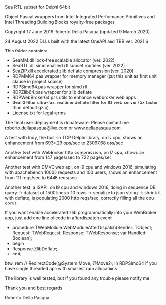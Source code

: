 Sea RTL subset for Delphi 64bit

Object Pascal wrappers from Intel Integrated Performance Primitives and Intel Threading Building Blocks royalty-free packages

Copyright 17 June 2019 Roberto Della Pasqua (updated 9 March 2020)

24 August 2022 DLLs built with the latest OneAPI and TBB ver. 2021.6

This folder contains:

- SeaMM.dll lock-free scalable allocator (ver. 2022)
- SeaRTL.dll simd enabled rtl subset routines (ver. 2022)
- SeaZIP.dll accelerated zlib deflate compression (ver. 2020)
- RDPMM64.pas wrapper for memory manager (put this unit as first unit clause in project source)
- RDPSimd64.pas wrapper for simd rtl
- RDPZlib64.pas wrapper for zlib deflate
- RDPWebBroker64.pas utils to enhance webbroker web apps
- SeaIISFilter ultra-fast realtime deflate filter for IIS web server (5x faster than default gzip)
- License.txt for legal terms

The final user deployment is donateware. Please contact me roberto.dellapasqua@live.com or www.dellapasqua.com

A test with Indy, the built-in TCP Delphi library, on I7 cpu, shows an enhancement from 6934.29 ops/sec to 23097.68 ops/sec

Another test with WebBroker http compression, on I7 cpu, shows an enhancement from 147 pages/sec to 722 pages/sec

Another test with DMVC web api, on I9 cpu and windows 2016, simulating with apachebench 10000 requests and 100 users, shows an enhancement from 111 reqs/sec to 6448 reqs/sec

Another test, a ISAPI, on I9 cpu and windows 2016, doing in sequence DB query -> dataset of 1500 lines x 10 rows -> serialize to json string -> shrink it with deflate, is populating 2000 http reqs/sec, correctly filling all the cpu cores

If you want enable accelerated zlib programmatically into your WebBroker app, just add one line of code in afterdispatch event:

- procedure TWebModule.WebModuleAfterDispatch(Sender: TObject; Request: TWebRequest; Response: TWebResponse; var Handled: Boolean); 
- begin 
- Response.ZlibDeflate; 
- end;

btw. rem // RedirectCode(@System.Move, @Move2); in RDPSimd64 if you have single threaded app with smallest ram allocations

The library is well tested, but if you found any trouble please notify me.

Thank you and best regards

Roberto Della Pasqua
